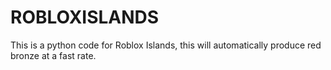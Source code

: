 # ROBLOXISLANDS
This is a python code for Roblox Islands, this will automatically produce red bronze at a fast rate.
